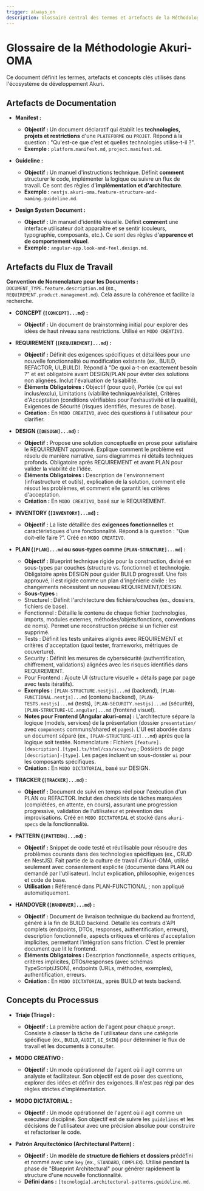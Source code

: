 ```yaml
---
trigger: always_on
description: Glossaire central des termes et artefacts de la Méthodologie Akuri-OMA. Ce document est la source unique de vérité pour toute la terminologie.
---
```


# Glossaire de la Méthodologie Akuri-OMA

Ce document définit les termes, artefacts et concepts clés utilisés dans l'écosystème de développement Akuri.

## Artefacts de Documentation

-   **Manifest :**
    -   **Objectif :** Un document déclaratif qui établit les **technologies, projets et restrictions** d'une `PLATEFORME` ou `PROJET`. Répond à la question : "Qu'est-ce que c'est et quelles technologies utilise-t-il ?".
    -   **Exemple :** `platform.manifest.md`, `project.manifest.md`.

-   **Guideline :**
    -   **Objectif :** Un manuel d'instructions technique. Définit **comment** structurer le code, implémenter la logique ou suivre un flux de travail. Ce sont des règles d'**implémentation et d'architecture**.
    -   **Exemple :** `nestjs.akuri-oma.feature-structure-and-naming.guideline.md`.

-   **Design System Document :**
    -   **Objectif :** Un manuel d'identité visuelle. Définit **comment** une interface utilisateur doit apparaître et se sentir (couleurs, typographie, composants, etc.). Ce sont des règles d'**apparence et de comportement visuel**.
    -   **Exemple :** `angular-app.look-and-feel.design.md`.

## Artefacts du Flux de Travail

**Convention de Nomenclature pour les Documents :** `DOCUMENT_TYPE.feature.description.md` (ex., `REQUIREMENT.product.management.md`). Cela assure la cohérence et facilite la recherche.

-   **CONCEPT (`[CONCEPT]...md`) :**
    -   **Objectif :** Un document de brainstorming initial pour explorer des idées de haut niveau sans restrictions. Utilisé en `MODO CREATIVO`.

-   **REQUIREMENT (`[REQUIREMENT]...md`) :**
    -   **Objectif :** Définit des exigences spécifiques et détaillées pour une nouvelle fonctionnalité ou modification existante (ex., BUILD, REFACTOR, UI_BUILD). Répond à "De quoi a-t-on exactement besoin ?" et est obligatoire avant DESIGN/PLAN pour éviter des solutions non alignées. Inclut l'évaluation de faisabilité.
    -   **Éléments Obligatoires :** Objectif (pour quoi), Portée (ce qui est inclus/exclu), Limitations (viabilité technique/réaliste), Critères d'Acceptation (conditions vérifiables pour l'exhaustivité et la qualité), Exigences de Sécurité (risques identifiés, mesures de base).
    -   **Création :** En `MODO CREATIVO`, avec des questions à l'utilisateur pour clarifier.

-   **DESIGN (`[DESIGN]...md`) :**
    -   **Objectif :** Propose une solution conceptuelle en prose pour satisfaire le REQUIREMENT approuvé. Explique comment le problème est résolu de manière narrative, sans diagrammes ni détails techniques profonds. Obligatoire après REQUIREMENT et avant PLAN pour valider la viabilité de l'idée.
    -   **Éléments Obligatoires :** Description de l'environnement (infrastructure et outils), explication de la solution, comment elle résout les problèmes, et comment elle garantit les critères d'acceptation.
    -   **Création :** En `MODO CREATIVO`, basé sur le REQUIREMENT.

-   **INVENTORY (`[INVENTORY]...md`) :**
    -   **Objectif :** La liste détaillée des **exigences fonctionnelles** et caractéristiques d'une fonctionnalité. Répond à la question : "Que doit-elle faire ?". Créé en `MODO CREATIVO`.

-   **PLAN (`[PLAN]...md` ou sous-types comme `[PLAN-STRUCTURE]...md`) :**
    -   **Objectif :** Blueprint technique rigide pour la construction, divisé en sous-types par couches (structure vs. fonctionnel) et technologie. Obligatoire après DESIGN pour guider BUILD progressif. Une fois approuvé, il est rigide comme un plan d'ingénierie civile : les changements nécessitent un nouveau REQUIREMENT/DESIGN.
    -   **Sous-types :**
      - Structurel : Définit l'architecture des fichiers/couches (ex., dossiers, fichiers de base).
      - Fonctionnel : Détaille le contenu de chaque fichier (technologies, imports, modules externes, méthodes/objets/fonctions, conventions de noms). Permet une reconstruction précise si un fichier est supprimé.
      - Tests : Définit les tests unitaires alignés avec REQUIREMENT et critères d'acceptation (quoi tester, frameworks, métriques de couverture).
      - Security : Définit les mesures de cybersécurité (authentification, chiffrement, validations) alignées avec les risques identifiés dans REQUIREMENT.
      - Pour Frontend : Ajoute UI (structure visuelle + détails page par page avec tests itératifs).
    -   **Exemples :** `[PLAN-STRUCTURE.nestjs]...md` (backend), `[PLAN-FUNCTIONAL.nestjs]...md` (contenu backend), `[PLAN-TESTS.nestjs]...md` (tests), `[PLAN-SECURITY.nestjs]...md` (sécurité), `[PLAN-STRUCTURE-UI.angular]...md` (frontend visuel).
    -   **Notes pour Frontend (Angular akuri-oma) :** L'architecture sépare la logique (models, services) de la présentation (dossier `presentation/` avec `components` communs/shared et `pages`). L'UI est abordée dans un document séparé (ex., `[PLAN-STRUCTURE-UI]...md`) après que la logique soit testée. Nomenclature : Fichiers `[feature].[description].[type].ts/html/css/scss/svg` ; Dossiers de page `[description]-[type]`. Les pages incluent un sous-dossier `ui` pour les composants spécifiques.
    -   **Création :** En `MODO DICTATORIAL`, basé sur DESIGN.

-   **TRACKER (`[TRACKER]...md`) :**
    -   **Objectif :** Document de suivi en temps réel pour l'exécution d'un PLAN ou REFACTOR. Inclut des checklists de tâches marquées (complétées, en attente, en cours), assurant une progression progressive, validation de l'utilisateur et prévention des improvisations. Créé en `MODO DICTATORIAL` et stocké dans `akuri-specs` de la fonctionnalité.

-   **PATTERN (`[PATTERN]...md`) :**
    -   **Objectif :** Snippet de code testé et réutilisable pour résoudre des problèmes courants dans des technologies spécifiques (ex., CRUD en NestJS). Fait partie de la culture de travail d'Akuri-OMA, utilisé seulement avec consentement explicite (documenté dans PLAN ou demandé par l'utilisateur). Inclut explication, philosophie, exigences et code de base.
    -   **Utilisation :** Référencé dans PLAN-FUNCTIONAL ; non appliqué automatiquement.

-   **HANDOVER (`[HANDOVER]...md`) :**
    -   **Objectif :** Document de livraison technique du backend au frontend, généré à la fin de BUILD backend. Détaille les contrats d'API complets (endpoints, DTOs, responses, authentification, erreurs), description fonctionnelle, aspects critiques et critères d'acceptation implicites, permettant l'intégration sans friction. C'est le premier document que lit le frontend.
    -   **Éléments Obligatoires :** Description fonctionnelle, aspects critiques, critères implicites, DTOs/responses (avec schémas TypeScript/JSON), endpoints (URLs, méthodes, exemples), authentification, erreurs.
    -   **Création :** En `MODO DICTATORIAL`, après BUILD et tests backend.

## Concepts du Processus

-   **Triaje (Triage) :**
    -   **Objectif :** La première action de l'agent pour chaque `prompt`. Consiste à classer la tâche de l'utilisateur dans une catégorie spécifique (ex., `BUILD`, `AUDIT`, `UI_SKIN`) pour déterminer le flux de travail et les documents à consulter.

-   **MODO CREATIVO :**
    -   **Objectif :** Un mode opérationnel de l'agent où il agit comme un analyste et facilitateur. Son objectif est de poser des questions, explorer des idées et définir des exigences. Il n'est pas régi par des règles strictes d'implémentation.

-   **MODO DICTATORIAL :**
    -   **Objectif :** Un mode opérationnel de l'agent où il agit comme un exécuteur discipliné. Son objectif est de suivre les `guidelines` et les décisions de l'utilisateur avec une précision absolue pour construire et refactoriser le code.

-   **Patrón Arquitectónico (Architectural Pattern) :**
    -   **Objectif :** Un **modèle de structure de fichiers et dossiers** prédéfini et nommé avec une `key` (ex., `STANDARD`, `COMPLEX`). Utilisé pendant la phase de "Blueprint Architectural" pour générer rapidement la structure d'une nouvelle fonctionnalité.
    -   **Défini dans :** `[tecnología].architectural-patterns.guideline.md`.